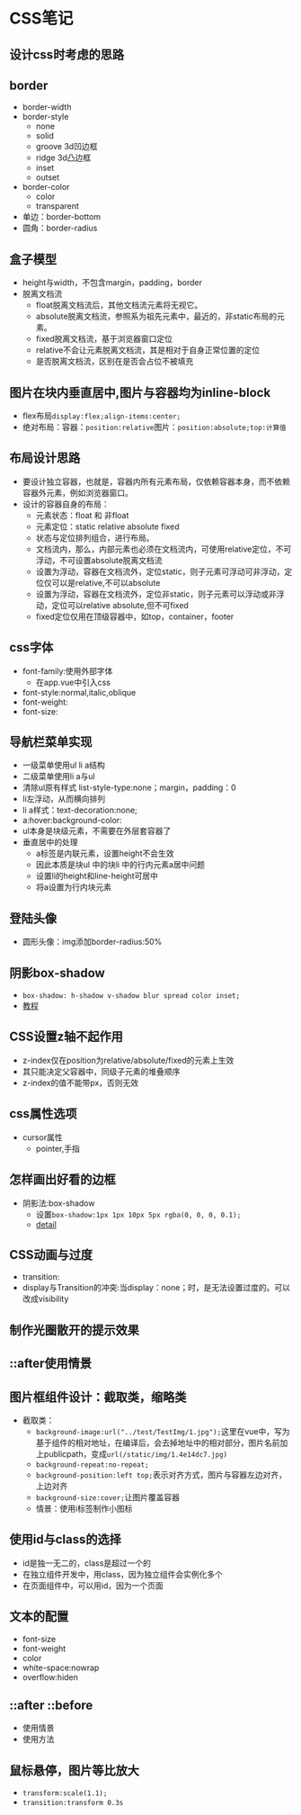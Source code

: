 # CSS笔记

## 设计css时考虑的思路

## border
* border-width
* border-style
	* none
	* solid
	* groove 3d凹边框
	* ridge 3d凸边框
	* inset
	* outset
* border-color
	* color
	* transparent
* 单边：border-bottom
* 圆角：border-radius

## 盒子模型
* height与width，不包含margin，padding，border
* 脱离文档流
	* float脱离文档流后，其他文档流元素将无视它。
	* absolute脱离文档流，参照系为祖先元素中，最近的，非static布局的元素。
	* fixed脱离文档流，基于浏览器窗口定位
	* relative不会让元素脱离文档流，其是相对于自身正常位置的定位
	* 是否脱离文档流，区别在是否会占位不被填充


## 图片在块内垂直居中,图片与容器均为inline-block
* flex布局`display:flex;align-items:center;`
* 绝对布局：容器：`position:relative`图片：`position:absolute;top:计算值`

## 布局设计思路
* 要设计独立容器，也就是，容器内所有元素布局，仅依赖容器本身，而不依赖容器外元素，例如浏览器窗口。
* 设计的容器自身的布局：
	* 元素状态：float 和 非float
	* 元素定位：static relative absolute fixed
	* 状态与定位排列组合，进行布局。
	* 文档流内，那么，内部元素也必须在文档流内，可使用relative定位，不可浮动，不可设置absolute脱离文档流
	* 设置为浮动，容器在文档流外，定位static，则子元素可浮动可非浮动，定位仅可以是relative,不可以absolute
	* 设置为浮动，容器在文档流外，定位非static，则子元素可以浮动或非浮动，定位可以relative absolute,但不可fixed
	* fixed定位仅用在顶级容器中，如top，container，footer

## css字体
* font-family:使用外部字体
	* 在app.vue中引入css
* font-style:normal,italic,oblique
* font-weight:
* font-size:

## 导航栏菜单实现
* 一级菜单使用ul li a结构
* 二级菜单使用li a与ul
* 清除ul原有样式 list-style-type:none；margin，padding：0
* li左浮动，从而横向排列
* li a样式：text-decoration:none;
* a:hover:background-color:
* ul本身是块级元素，不需要在外层套容器了
* 垂直居中的处理
	* a标签是内联元素，设置height不会生效
	* 因此本质是块ul 中的块li 中的行内元素a居中问题
	* 设置li的height和line-height可居中
	* 将a设置为行内块元素

## 登陆头像
* 圆形头像：img添加border-radius:50%

## 阴影box-shadow
* `box-shadow: h-shadow v-shadow blur spread color inset;`
* [教程](https://www.cnblogs.com/wuchuanlong/p/5980766.html)

## CSS设置z轴不起作用
* z-index仅在position为relative/absolute/fixed的元素上生效
* 其只能决定父容器中，同级子元素的堆叠顺序
* z-index的值不能带px，否则无效

## css属性选项
* cursor属性
	* pointer,手指

## 怎样画出好看的边框
* 阴影法:box-shadow
	* 设置`box-shadow:1px 1px 10px 5px rgba(0, 0, 0, 0.1);`
	* [detail](https://www.cnblogs.com/sapho/p/5481257.html)

## CSS动画与过度
* transition:
* display与Transition的冲突:当display：none；时，是无法设置过度的。可以改成visibility

## 制作光圈散开的提示效果

## ::after使用情景


## 图片框组件设计：截取类，缩略类
* 截取类：
	* `background-image:url("../test/TestImg/1.jpg");`这里在vue中，写为基于组件的相对地址，在编译后，会去掉地址中的相对部分，图片名前加上publicpath，变成`url(/static/img/1.4e14dc7.jpg)`
    * `background-repeat:no-repeat;`
    * `background-position:left top;`表示对齐方式，图片与容器左边对齐，上边对齐
    * `background-size:cover;`让图片覆盖容器
    * 情景：使用i标签制作小图标

## 使用id与class的选择
* id是独一无二的，class是超过一个的
* 在独立组件开发中，用class，因为独立组件会实例化多个
* 在页面组件中，可以用id，因为一个页面

## 文本的配置
* font-size
* font-weight
* color
* white-space:nowrap
* overflow:hiden


## ::after ::before
* 使用情景
* 使用方法

## 鼠标悬停，图片等比放大
* `transform:scale(1.1);`
* `transition:transform 0.3s`